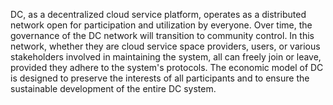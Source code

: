 DC, as a decentralized cloud service platform, operates as a distributed network open for participation and utilization by everyone. Over time, the governance of the DC network will transition to community control. In this network, whether they are cloud service space providers, users, or various stakeholders involved in maintaining the system, all can freely join or leave, provided they adhere to the system's protocols. The economic model of DC is designed to preserve the interests of all participants and to ensure the sustainable development of the entire DC system.
